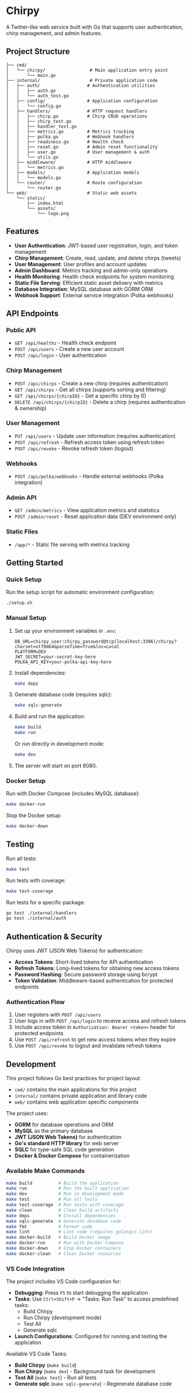 # Chirpy

A Twitter-like web service built with Go that supports user authentication, chirp management, and admin features.

## Project Structure

```
├── cmd/
│   └── chirpy/                 # Main application entry point
│       └── main.go
├── internal/                   # Private application code
│   ├── auth/                  # Authentication utilities
│   │   ├── auth.go
│   │   └── auth_test.go
│   ├── config/                # Application configuration
│   │   └── config.go
│   ├── handlers/              # HTTP request handlers
│   │   ├── chirp.go           # Chirp CRUD operations
│   │   ├── chirp_test.go
│   │   ├── handler_test.go
│   │   ├── metrics.go         # Metrics tracking
│   │   ├── polka.go           # Webhook handlers
│   │   ├── readiness.go       # Health check
│   │   ├── reset.go           # Admin reset functionality
│   │   ├── user.go            # User management & auth
│   │   └── utils.go
│   ├── middleware/            # HTTP middleware
│   │   └── metrics.go
│   ├── models/                # Application models
│   │   └── models.go
│   └── router/                # Route configuration
│       └── router.go
└── web/                       # Static web assets
    └── static/
        ├── index.html
        └── assets/
            └── logo.png
```

## Features

- **User Authentication**: JWT-based user registration, login, and token management
- **Chirp Management**: Create, read, update, and delete chirps (tweets)
- **User Management**: User profiles and account updates
- **Admin Dashboard**: Metrics tracking and admin-only operations
- **Health Monitoring**: Health check endpoints for system monitoring
- **Static File Serving**: Efficient static asset delivery with metrics
- **Database Integration**: MySQL database with GORM ORM
- **Webhook Support**: External service integration (Polka webhooks)

## API Endpoints

### Public API

- `GET /api/healthz` - Health check endpoint
- `POST /api/users` - Create a new user account
- `POST /api/login` - User authentication

### Chirp Management

- `POST /api/chirps` - Create a new chirp (requires authentication)
- `GET /api/chirps` - Get all chirps (supports sorting and filtering)
- `GET /api/chirps/{chirpID}` - Get a specific chirp by ID
- `DELETE /api/chirps/{chirpID}` - Delete a chirp (requires authentication & ownership)

### User Management

- `PUT /api/users` - Update user information (requires authentication)
- `POST /api/refresh` - Refresh access token using refresh token
- `POST /api/revoke` - Revoke refresh token (logout)

### Webhooks

- `POST /api/polka/webhooks` - Handle external webhooks (Polka integration)

### Admin API

- `GET /admin/metrics` - View application metrics and statistics
- `POST /admin/reset` - Reset application data (DEV environment only)

### Static Files

- `/app/*` - Static file serving with metrics tracking

## Getting Started

### Quick Setup

Run the setup script for automatic environment configuration:

```bash
./setup.sh
```

### Manual Setup

1. Set up your environment variables in `.env`:

   ```env
   DB_URL=chirpy_user:chirpy_password@tcp(localhost:3306)/chirpy?charset=utf8mb4&parseTime=True&loc=Local
   PLATFORM=DEV
   JWT_SECRET=your-secret-key-here
   POLKA_API_KEY=your-polka-api-key-here
   ```

2. Install dependencies:

   ```bash
   make deps
   ```

3. Generate database code (requires sqlc):

   ```bash
   make sqlc-generate
   ```

4. Build and run the application:

   ```bash
   make build
   make run
   ```

   Or run directly in development mode:

   ```bash
   make dev
   ```

5. The server will start on port 8080.

### Docker Setup

Run with Docker Compose (includes MySQL database):

```bash
make docker-run
```

Stop the Docker setup:

```bash
make docker-down
```

## Testing

Run all tests:

```bash
make test
```

Run tests with coverage:

```bash
make test-coverage
```

Run tests for a specific package:

```bash
go test ./internal/handlers
go test ./internal/auth
```

## Authentication & Security

Chirpy uses JWT (JSON Web Tokens) for authentication:

- **Access Tokens**: Short-lived tokens for API authentication
- **Refresh Tokens**: Long-lived tokens for obtaining new access tokens
- **Password Hashing**: Secure password storage using bcrypt
- **Token Validation**: Middleware-based authentication for protected endpoints

### Authentication Flow

1. User registers with `POST /api/users`
2. User logs in with `POST /api/login` to receive access and refresh tokens
3. Include access token in `Authorization: Bearer <token>` header for protected endpoints
4. Use `POST /api/refresh` to get new access tokens when they expire
5. Use `POST /api/revoke` to logout and invalidate refresh tokens

## Development

This project follows Go best practices for project layout:

- `cmd/` contains the main applications for this project
- `internal/` contains private application and library code
- `web/` contains web application specific components

The project uses:

- **GORM** for database operations and ORM
- **MySQL** as the primary database
- **JWT (JSON Web Tokens)** for authentication
- **Go's standard HTTP library** for web server
- **SQLC** for type-safe SQL code generation
- **Docker & Docker Compose** for containerization

### Available Make Commands

```bash
make build          # Build the application
make run            # Run the built application
make dev            # Run in development mode
make test           # Run all tests
make test-coverage  # Run tests with coverage
make clean          # Clean build artifacts
make deps           # Install dependencies
make sqlc-generate  # Generate database code
make fmt            # Format code
make lint           # Lint code (requires golangci-lint)
make docker-build   # Build Docker image
make docker-run     # Run with Docker Compose
make docker-down    # Stop Docker containers
make docker-clean   # Clean Docker resources
```

### VS Code Integration

The project includes VS Code configuration for:

- **Debugging**: Press `F5` to start debugging the application
- **Tasks**: Use `Ctrl+Shift+P` → "Tasks: Run Task" to access predefined tasks:
  - Build Chirpy
  - Run Chirpy (development mode)
  - Test All
  - Generate sqlc
- **Launch Configurations**: Configured for running and testing the application

Available VS Code Tasks:
- **Build Chirpy** (`make build`)
- **Run Chirpy** (`make dev`) - Background task for development
- **Test All** (`make test`) - Run all tests
- **Generate sqlc** (`make sqlc-generate`) - Regenerate database code
